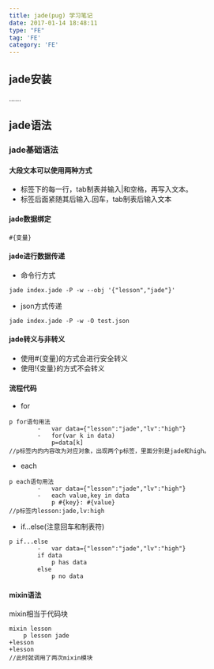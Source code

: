 ```yaml
---
title: jade(pug) 学习笔记
date: 2017-01-14 18:48:11
type: "FE"
tag: 'FE'
category: 'FE'
---
```


## jade安装
......
## jade语法
### jade基础语法
#### 大段文本可以使用两种方式
 + 标签下的每一行，tab制表并输入|和空格，再写入文本。
 + 标签后面紧随其后输入.回车，tab制表后输入文本
#### jade数据绑定
```
#{变量}
```
#### jade进行数据传递
 - 命令行方式
 ```cli
jade index.jade -P -w --obj '{"lesson","jade"}'
 ```
 - json方式传递
 ```cli
jade index.jade -P -w -O test.json
 ```
#### jade转义与非转义
+ 使用#{变量}的方式会进行安全转义
+ 使用!{变量}的方式不会转义
#### 流程代码
+ for
```
p for语句用法
        -   var data={"lesson":"jade","lv":"high"}
        -   for(var k in data)
            p=data[k]
//p标签内的内容改为对应对象，出现两个p标签，里面分别是jade和high。
```
+ each
```
p each语句用法
        -   var data={"lesson":"jade","lv":"high"}
        -   each value,key in data
            p #{key}: #{value}
//p标签内lesson:jade,lv:high
```
+ if...else(注意回车和制表符)
```
p if...else
        -   var data={"lesson":"jade","lv":"high"}
        if data
            p has data
        else
            p no data
```
#### mixin语法
mixin相当于代码块
```
mixin lesson
    p lesson jade
+lesson
+lesson
//此时就调用了两次mixin模块
```